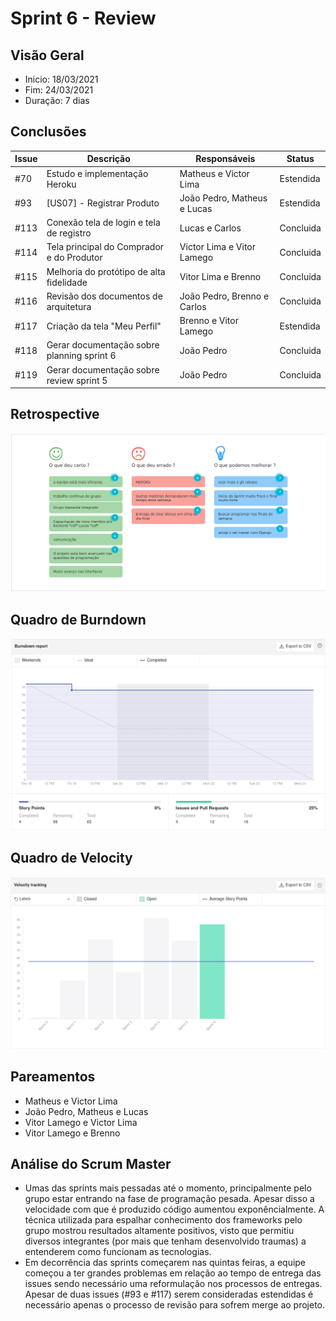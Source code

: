 # Sprint 6 - Review

## Visão Geral
- Inicio: 18/03/2021
- Fim: 24/03/2021
- Duração: 7 dias
 
## Conclusões
| Issue | Descrição | Responsáveis | Status
|--|--|--|--|
|#70|Estudo e implementação Heroku|Matheus e Victor Lima|Estendida
|#93|[US07] - Registrar Produto|João Pedro, Matheus e Lucas|Estendida
|#113|Conexão tela de login e tela de registro|Lucas e Carlos|Concluida
|#114|Tela principal do Comprador e do Produtor|Victor Lima e Vitor Lamego|Concluida
|#115|Melhoria do protótipo de alta fidelidade|Vitor Lima e Brenno|Concluida
|#116|Revisão dos documentos de arquitetura|João Pedro, Brenno e Carlos|Concluida
|#117|Criação da tela "Meu Perfil"|Brenno e Vitor Lamego|Estendida
|#118|Gerar documentação sobre planning sprint 6|João Pedro|Concluida
|#119|Gerar documentação sobre review sprint 5|João Pedro|Concluida

## Retrospective
![Retrospective Sprint 6](../../img/retrospective_6.png)

## Quadro de Burndown
![Quadro de Burndown Sprint 6](../../img/burndown_6.png)

## Quadro de Velocity
![Quadro de Velocity Sprint 6](../../img/velocity_6.png)

## Pareamentos
- Matheus e Victor Lima
- João Pedro, Matheus e Lucas
- Vitor Lamego e Victor Lima
- Vitor Lamego e Brenno

## Análise do Scrum Master
- Umas das sprints mais pessadas até o momento, principalmente pelo grupo estar entrando na fase de programação pesada. Apesar disso a velocidade com que é produzido código aumentou exponêncialmente. A técnica utilizada para espalhar conhecimento dos frameworks pelo grupo mostrou resultados altamente positivos, visto que permitiu diversos integrantes (por mais que tenham desenvolvido traumas) a entenderem como funcionam as tecnologias.
- Em decorrência das sprints começarem nas quintas feiras, a equipe começou a ter grandes problemas em relação ao tempo de entrega das issues sendo necessário uma reformulação nos processos de entregas. Apesar de duas issues (#93 e #117) serem consideradas estendidas é necessário apenas o processo de revisão para sofrem merge ao projeto.
